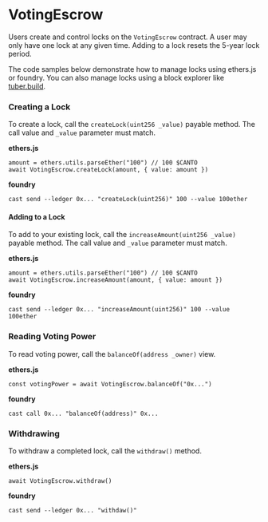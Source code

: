 # VotingEscrow

Users create and control locks on the `VotingEscrow` contract. A user may only have one lock at any given time. Adding to a lock resets the 5-year lock period.

The code samples below demonstrate how to manage locks using ethers.js or foundry. You can also manage locks using a block explorer like [tuber.build](https://tster.github.io/canto-verwa-docs/tuber.build).

### Creating a Lock <a href="#creating-a-lock" id="creating-a-lock"></a>

To create a lock, call the `createLock(uint256 _value)` payable method. The call value and `_value` parameter must match.

**ethers.js**

```
amount = ethers.utils.parseEther("100") // 100 $CANTO
await VotingEscrow.createLock(amount, { value: amount })
```

**foundry**

```
cast send --ledger 0x... "createLock(uint256)" 100 --value 100ether
```

#### Adding to a Lock <a href="#adding-to-a-lock" id="adding-to-a-lock"></a>

To add to your existing lock, call the `increaseAmount(uint256 _value)` payable method. The call value and `_value` parameter must match.

**ethers.js**

```
amount = ethers.utils.parseEther("100") // 100 $CANTO
await VotingEscrow.increaseAmount(amount, { value: amount })
```

**foundry**

```
cast send --ledger 0x... "increaseAmount(uint256)" 100 --value 100ether
```

### Reading Voting Power <a href="#reading-voting-power" id="reading-voting-power"></a>

To read voting power, call the `balanceOf(address _owner)` view.

**ethers.js**

```
const votingPower = await VotingEscrow.balanceOf("0x...")
```

**foundry**

```
cast call 0x... "balanceOf(address)" 0x...
```

### Withdrawing <a href="#withdrawing" id="withdrawing"></a>

To withdraw a completed lock, call the `withdraw()` method.

**ethers.js**

```
await VotingEscrow.withdraw()
```

**foundry**

```
cast send --ledger 0x... "withdaw()"
```
